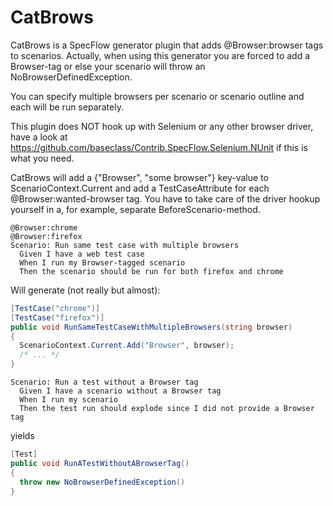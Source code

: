 CatBrows
======

CatBrows is a SpecFlow generator plugin that adds @Browser:browser tags to scenarios. Actually, when using this generator you are forced to add a Browser-tag or else your scenario will throw an NoBrowserDefinedException.

You can specify multiple browsers per scenario or scenario outline and each will be run separately. 

This plugin does NOT hook up with Selenium or any other browser driver, have a look at https://github.com/baseclass/Contrib.SpecFlow.Selenium.NUnit if this is what you need. 

CatBrows will add a {"Browser", "some browser"} key-value to ScenarioContext.Current and add a TestCaseAttribute for each @Browser:wanted-browser tag. You have to take care of the driver hookup yourself in a, for example, separate BeforeScenario-method.

```Cucumber
@Browser:chrome
@Browser:firefox
Scenario: Run same test case with multiple browsers
  Given I have a web test case
  When I run my Browser-tagged scenario
  Then the scenario should be run for both firefox and chrome
```  
Will generate (not really but almost):
```C#
[TestCase("chrome")]
[TestCase("firefox")]
public void RunSameTestCaseWithMultipleBrowsers(string browser)
{
  ScenarioContext.Current.Add("Browser", browser);
  /* ... */
}
```
  
  
```Cucumber  
Scenario: Run a test without a Browser tag
  Given I have a scenario without a Browser tag
  When I run my scenario
  Then the test run should explode since I did not provide a Browser tag
```
yields
```C#
[Test]
public void RunATestWithoutABrowserTag()
{
  throw new NoBrowserDefinedException()
}
```
